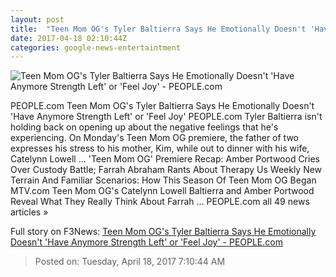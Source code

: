 ```yaml
---
layout: post
title:  "Teen Mom OG's Tyler Baltierra Says He Emotionally Doesn't 'Have Anymore Strength Left' or 'Feel Joy' - PEOPLE.com"
date: 2017-04-18 02:10:44Z
categories: google-news-entertaintment
---
```


![Teen Mom OG's Tyler Baltierra Says He Emotionally Doesn't 'Have Anymore Strength Left' or 'Feel Joy' - PEOPLE.com](http://i0.wp.com/peopledotcom.files.wordpress.com/2017/04/tyler-baltierra-teen-mom-2.jpg?crop=111px%2C0px%2C1777px%2C1332.75px&resize=660%2C495&ssl=1)

PEOPLE.com Teen Mom OG's Tyler Baltierra Says He Emotionally Doesn't 'Have Anymore Strength Left' or 'Feel Joy' PEOPLE.com Tyler Baltierra isn't holding back on opening up about the negative feelings that he's experiencing. On Monday's Teen Mom OG premiere, the father of two expresses his stress to his mother, Kim, while out to dinner with his wife, Catelynn Lowell ... 'Teen Mom OG' Premiere Recap: Amber Portwood Cries Over Custody Battle; Farrah Abraham Rants About Therapy Us Weekly New Terrain And Familiar Scenarios: How This Season Of Teen Mom OG Began MTV.com Teen Mom OG's Catelynn Lowell Baltierra and Amber Portwood Reveal What They Really Think About Farrah ... PEOPLE.com all 49 news articles »


Full story on F3News: [Teen Mom OG's Tyler Baltierra Says He Emotionally Doesn't 'Have Anymore Strength Left' or 'Feel Joy' - PEOPLE.com](http://www.f3nws.com/n/cjJmvH)

> Posted on: Tuesday, April 18, 2017 7:10:44 AM
